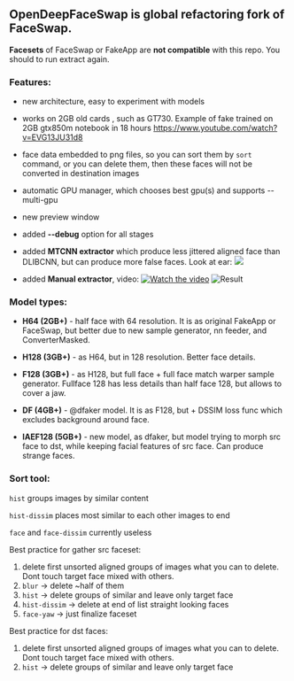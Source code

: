 ## **OpenDeepFaceSwap** is global refactoring fork of FaceSwap.

**Facesets** of FaceSwap or FakeApp are **not compatible** with this repo. You should to run extract again.

### **Features**:

- new architecture, easy to experiment with models

- works on 2GB old cards , such as GT730. Example of fake trained on 2GB gtx850m notebook in 18 hours https://www.youtube.com/watch?v=EVG13JU31d8

- face data embedded to png files, so you can sort them by `sort` command, or you can delete them, then these faces will not be converted in destination images

- automatic GPU manager, which chooses best gpu(s) and supports --multi-gpu

- new preview window

- added **--debug** option for all stages

- added **MTCNN extractor** which produce less jittered aligned face than DLIBCNN, but can produce more false faces. Look at ear:
![](https://i.imgur.com/5qLiiOV.gif)

- added **Manual extractor**, video:
[![Watch the video](https://i.imgur.com/BDrPKR2.jpg)](https://webm.video/i/ogL0DL.mp4)
![Result](https://user-images.githubusercontent.com/8076202/38454756-0fa7a86c-3a7e-11e8-9065-182b4a8a7a43.gif)

### **Model types**:

- **H64 (2GB+)** - half face with 64 resolution. It is as original FakeApp or FaceSwap, but better due to new sample generator, nn feeder, and ConverterMasked.

- **H128 (3GB+)** - as H64, but in 128 resolution. Better face details.

- **F128 (3GB+)** - as H128, but full face + full face match warper sample generator. Fullface 128 has less details than half face 128, but allows to cover a jaw.

- **DF (4GB+)** - @dfaker model. It is as F128, but + DSSIM loss func which excludes background around face.

- **IAEF128 (5GB+)** - new model, as dfaker, but model trying to morph src face to dst, while keeping facial features of src face. Can produce strange faces.

### **Sort tool**:

`hist` groups images by similar content

`hist-dissim` places most similar to each other images to end

`face` and `face-dissim` currently useless

Best practice for gather src faceset:

1) delete first unsorted aligned groups of images what you can to delete. Dont touch target face mixed with others.
2) `blur` -> delete ~half of them
3) `hist` -> delete groups of similar and leave only target face
4) `hist-dissim` -> delete at end of list straight looking faces
5) `face-yaw` -> just finalize faceset

Best practice for dst faces:

1) delete first unsorted aligned groups of images what you can to delete. Dont touch target face mixed with others.
2) `hist` -> delete groups of similar and leave only target face
